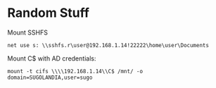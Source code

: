 # Random Stuff

Mount SSHFS

```
net use s: \\sshfs.r\user@192.168.1.14!22222\home\user\Documents
```

Mount C$ with AD credentials:

```
mount -t cifs \\\\192.168.1.14\\C$ /mnt/ -o domain=SUGOLANDIA,user=sugo
```
